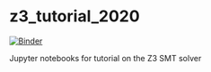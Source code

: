 # z3_tutorial_2020

[![Binder](https://mybinder.org/badge_logo.svg)](https://mybinder.org/v2/gh/philzook58/z3_tutorial_2020/master)

Jupyter notebooks for tutorial on the Z3 SMT solver
